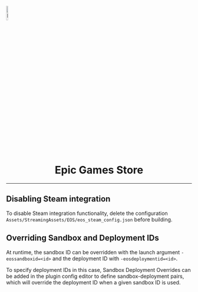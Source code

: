 <a href="/com.playeveryware.eos/README.md"><img src="/com.playeveryware.eos/Documentation~/images/PlayEveryWareLogo.gif" alt="README.md" width="10%"/></a>

# <div align="center">Epic Games Store</div> <a name="epic-games-store">
---

## Disabling Steam integration
To disable Steam integration functionality, delete the configuration `Assets/StreamingAssets/EOS/eos_steam_config.json` before building.

## Overriding Sandbox and Deployment IDs
At runtime, the sandbox ID can be overridden with the launch argument `-eossandboxid=<id>` and the deployment ID with `-eosdeploymentid=<id>`. 

To specify deployment IDs in this case, Sandbox Deployment Overrides can be added in the plugin config editor to define sandbox-deployment pairs, which will override the deployment ID when a given sandbox ID is used.
